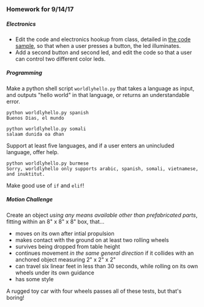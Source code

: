 ### Homework for 9/14/17

##### Electronics
- Edit the code and electronics hookup from class, detailed in [the code sample](electronics.md), so that when a user presses a button, the led illuminates.
- Add a second button and second led, and edit the code so that a user can control two different color leds.

##### Programming
Make a python shell script `worldlyhello.py` that takes a language as input, and outputs "hello world" in that language, or returns an understandable error.

```
python worldlyhello.py spanish
Buenos Dias, el mundo
```

```
python worldlyhello.py somali
salaam dunida oa dhan
```

Support at least five languages, and if a user enters an unincluded language, offer help.

```
python worldlyhello.py burmese
Sorry, worldlyhello only supports arabic, spanish, somali, vietnamese, and inuktitut.
```

Make good use of `if` and `elif`!

##### Motion Challenge
Create an object *using any means available other than prefabricated parts*, fitting within an 8" x 8" x 8" box, that...

- moves on its own after intial propulsion
- makes contact with the ground on at least two rolling wheels
- survives being dropped from table height
- continues movement *in the same general direction* if it collides with an anchored object measuring 2" x 2" x 2"
- can travel six linear feet in less than 30 seconds, while rolling on its own wheels under its own guidance
- has some style

A rugged toy car with four wheels passes all of these tests, but that's boring!

